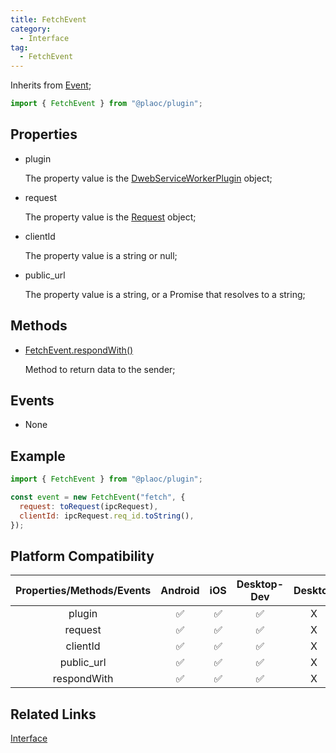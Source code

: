 ```yaml
---
title: FetchEvent
category:
  - Interface
tag:
  - FetchEvent  
---
```


Inherits from [Event](https://developer.mozilla.org/en-US/docs/Web/API/Event);

```js
import { FetchEvent } from "@plaoc/plugin";
```

## Properties

  - plugin

    The property value is the [DwebServiceWorkerPlugin](../../plugin/dweb-service-worker/index.md) object;

  - request

    The property value is the [Request](https://developer.mozilla.org/en-US/docs/Web/API/Request) object;

  - clientId

    The property value is a string or null;

  - public_url

    The property value is a string, or a Promise that resolves to a string;

## Methods

  - [FetchEvent.respondWith()](./respond-with.md)

    Method to return data to the sender;

## Events

  - None

## Example
```js
import { FetchEvent } from "@plaoc/plugin";

const event = new FetchEvent("fetch", {
  request: toRequest(ipcRequest),
  clientId: ipcRequest.req_id.toString(), 
});
```


## Platform Compatibility

| Properties/Methods/Events | Android | iOS | Desktop-Dev | Desktop | 
|:-----------------------:|:-------:|:---:|:----------:|:-------:|
| plugin                  | ✅       | ✅   | ✅          | X       |
| request                 | ✅       | ✅   | ✅          | X       |
| clientId                | ✅       | ✅   | ✅          | X       |
| public_url              | ✅       | ✅   | ✅          | X       |
| respondWith             | ✅       | ✅   | ✅          | X       |
 

## Related Links
[Interface](../index.md)